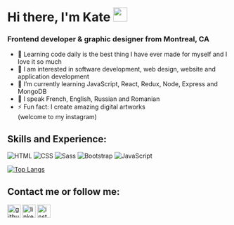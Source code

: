 <h1>Hi there, I'm Kate</a> 
<img src="https://github.com/blackcater/blackcater/raw/main/images/Hi.gif" height="32"/></h1>
<h3>Frontend developer & graphic designer from Montreal, CA</h3>


- 💞️ Learning code daily is the best thing I have ever made for myself and I love it so much 
- 👀 I am interested in software development, web design, website and application development
- 🌱 I’m currently learning JavaScript, React, Redux, Node, Express and MongoDB
- 💬 I speak French, English, Russian and Romanian
- ⚡ Fun fact: I create amazing digital artworks<br> (welcome to my instagram)


## Skills and Experience:
<!-- https://simpleicons.org -->
<!-- https://github.com/simple-icons/simple-icons/blob/develop/slugs.md -->

<p>
  <img alt="HTML" src="https://img.shields.io/badge/HTML-E34F26?logo=html5&logoColor=white&style=flat" />
  <img alt="CSS" src="https://img.shields.io/badge/CSS-1572B6?logo=css3&logoColor=white&style=flat" />
  <img alt="Sass" src="https://img.shields.io/badge/Sass-CC6699?logo=sass&logoColor=white&style=flat" />
  <img alt="Bootstrap" src="https://img.shields.io/badge/Bootstrap-7952B3?logo=bootstrap&logoColor=white&style=flat" />
  <img alt="JavaScript" src="https://img.shields.io/badge/JavaScript-F7DF1E?logo=javascript&logoColor=white&style=flat" />
</p>


[![Top Langs](https://github-readme-stats.vercel.app/api/top-langs/?username=kateFrontend)](https://github.com/anuraghazra/github-readme-stats)

## Contact me or follow me:

[<img src='https://cdn.jsdelivr.net/npm/simple-icons@3.0.1/icons/github.svg' alt='github' height='30'>](https://github.com/kateFrontend)  [<img src='https://cdn.jsdelivr.net/npm/simple-icons@3.0.1/icons/linkedin.svg' alt='linkedin' height='30'>](https://www.linkedin.com/in/katyadanilova/)  [<img src='https://cdn.jsdelivr.net/npm/simple-icons@3.0.1/icons/instagram.svg' alt='instagram' height='30'>](https://www.instagram.com/kat_visual_art/)  

<!---
kateFrontend/kateFrontend is a ✨ special ✨ repository because its `README.md` (this file) appears on your GitHub profile.
You can click the Preview link to take a look at your changes.
--->
